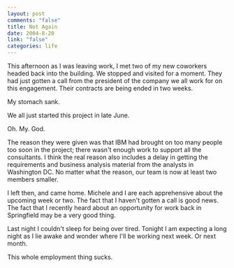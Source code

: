 ```yaml
--- 
layout: post
comments: "false"
title: Not Again
date: 2004-8-20
link: "false"
categories: life
---
```

This afternoon as I was leaving work, I met two of my new coworkers headed back into the building. We stopped and visited for a moment. They had just gotten a call from the president of the company we all work for on this engagement. Their contracts are being ended in two weeks.

My stomach sank.

We all just started this project in late June.

Oh. My. God.

The reason they were given was that IBM had brought on too many people too soon in the project; there wasn't enough work to support all the consultants. I think the real reason also includes a delay in getting the requirements and business analysis material from the analysts in Washington DC. No matter what the reason, our team is now at least two members smaller.

I left then, and came home. Michele and I are each apprehensive about the upcoming week or two. The fact that I haven't gotten a call is good news. The fact that I recently heard about an opportunity for work back in Springfield may be a very good thing.

Last night I couldn't sleep for being over tired. Tonight I am expecting a long night as I lie awake and wonder where I'll be working next week. Or next month.

This whole employment thing sucks.
